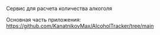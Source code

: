 Сервис для расчета количества алкоголя 

Основная часть приложения: https://github.com/KanatnikovMax/AlcoholTracker/tree/main
